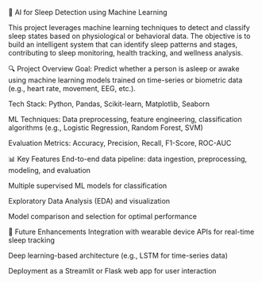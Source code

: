 🧠 AI for Sleep Detection using Machine Learning


This project leverages machine learning techniques to detect and classify sleep states based on physiological or behavioral data. The objective is to build an intelligent system that can identify sleep patterns and stages, contributing to sleep monitoring, health tracking, and wellness analysis.

🔍 Project Overview
Goal: Predict whether a person is asleep or awake using machine learning models trained on time-series or biometric data (e.g., heart rate, movement, EEG, etc.).

Tech Stack: Python, Pandas, Scikit-learn, Matplotlib, Seaborn

ML Techniques: Data preprocessing, feature engineering, classification algorithms (e.g., Logistic Regression, Random Forest, SVM)

Evaluation Metrics: Accuracy, Precision, Recall, F1-Score, ROC-AUC

📊 Key Features
End-to-end data pipeline: data ingestion, preprocessing, modeling, and evaluation

Multiple supervised ML models for classification

Exploratory Data Analysis (EDA) and visualization

Model comparison and selection for optimal performance

🚀 Future Enhancements
Integration with wearable device APIs for real-time sleep tracking

Deep learning-based architecture (e.g., LSTM for time-series data)

Deployment as a Streamlit or Flask web app for user interaction
